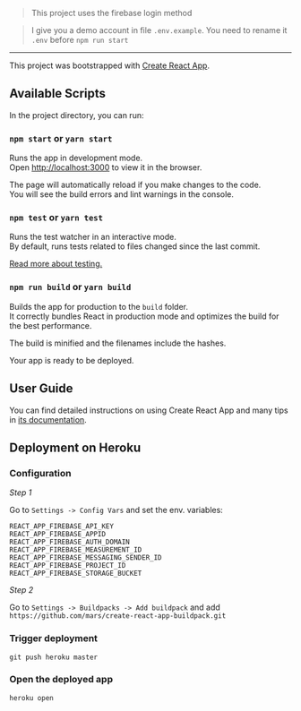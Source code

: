 > This project uses the firebase login method

> I give you a demo account in file `.env.example`. You need to rename it `.env` before `npm run start`

---

This project was bootstrapped with [Create React App](https://github.com/facebook/create-react-app).

## Available Scripts

In the project directory, you can run:

### `npm start` or `yarn start`

Runs the app in development mode.<br>
Open [http://localhost:3000](http://localhost:3000) to view it in the browser.

The page will automatically reload if you make changes to the code.<br>
You will see the build errors and lint warnings in the console.

### `npm test` or `yarn test`

Runs the test watcher in an interactive mode.<br>
By default, runs tests related to files changed since the last commit.

[Read more about testing.](https://facebook.github.io/create-react-app/docs/running-tests)

### `npm run build` or `yarn build`

Builds the app for production to the `build` folder.<br>
It correctly bundles React in production mode and optimizes the build for the best performance.

The build is minified and the filenames include the hashes.<br>

Your app is ready to be deployed.

## User Guide

You can find detailed instructions on using Create React App and many tips in [its documentation](https://facebook.github.io/create-react-app/).


## Deployment on Heroku

### Configuration

*Step 1*

Go to `Settings -> Config Vars` and set the env. variables:

```
REACT_APP_FIREBASE_API_KEY
REACT_APP_FIREBASE_APPID
REACT_APP_FIREBASE_AUTH_DOMAIN
REACT_APP_FIREBASE_MEASUREMENT_ID
REACT_APP_FIREBASE_MESSAGING_SENDER_ID
REACT_APP_FIREBASE_PROJECT_ID
REACT_APP_FIREBASE_STORAGE_BUCKET
```
*Step 2*

Go to `Settings -> Buildpacks -> Add buildpack` and add `https://github.com/mars/create-react-app-buildpack.git`

### Trigger deployment

`git push heroku master`

### Open the deployed app

`heroku open`